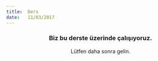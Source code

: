 ```yaml
---
title:  Ders
date:   11/03/2017
---
```


### <center>Biz bu derste üzerinde çalışıyoruz.</center>
<center>Lütfen daha sonra gelin.</center>
